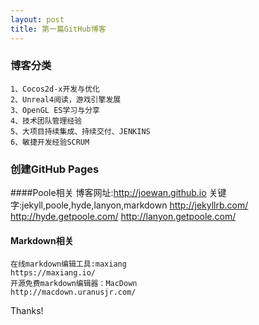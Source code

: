 ```yaml
---
layout: post
title: 第一篇GitHub博客
---
```

### 博客分类
    1、Cocos2d-x开发与优化
    2、Unreal4阅读，游戏引擎发展
    3、OpenGL ES学习与分享
    4、技术团队管理经验
    5、大项目持续集成、持续交付、JENKINS
    6、敏捷开发经验SCRUM

### 创建GitHub Pages
####Poole相关
    博客网址:http://joewan.github.io
    关键字:jekyll,poole,hyde,lanyon,markdown
    http://jekyllrb.com/
    http://hyde.getpoole.com/
    http://lanyon.getpoole.com/

#### Markdown相关
    在线markdown编辑工具:maxiang
    https://maxiang.io/
    开源免费markdown编辑器：MacDown
    http://macdown.uranusjr.com/

Thanks!
